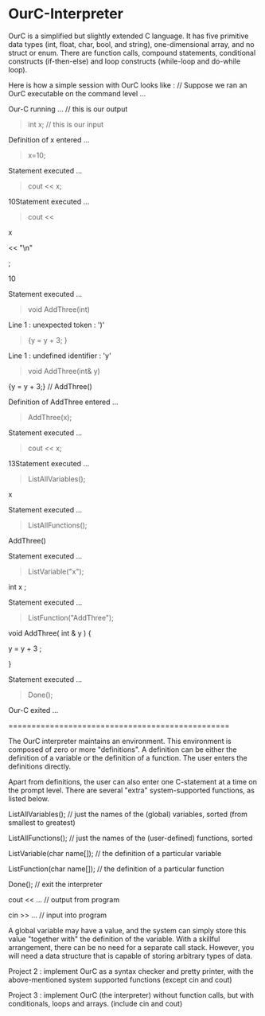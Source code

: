 # OurC-Interpreter
OurC is a simplified but slightly extended C language. It has five primitive data types (int, float, char, bool, and string), one-dimensional array, and no struct or enum.  There are function calls, compound statements, conditional constructs (if-then-else) and loop constructs (while-loop and do-while loop).


Here is how a simple session with OurC looks like :
// Suppose we ran an OurC executable on the command level ...

 Our-C running ... // this is our output
  
  > int x; // this is our input
           
  Definition of x entered ...  
  
  > x=10;
  
  Statement executed ...
  
  > cout << x;
  
  10Statement executed ...
  
  > cout <<
  
  x
  
  << "\n"
  
  ;
  
  10              
  
  Statement executed ...
  
  > void AddThree(int)
  
  Line 1 : unexpected token : ')'  

  > {y = y + 3; }
  
  Line 1 : undefined identifier : 'y'
  
  > void AddThree(int& y)
  
  {y = y + 3;} // AddThree()  
  
  Definition of AddThree entered ...
  
  > AddThree(x);
  
  Statement executed ...
  
  > cout << x;
  
  13Statement executed ...                 
  
  > ListAllVariables();
  
  x        
  
  Statement executed ...
  
  > ListAllFunctions();
  
  AddThree()     
  
  Statement executed ...
  
  > ListVariable("x");
  
  int x ;      
  
  Statement executed ...
  
  > ListFunction("AddThree");
  
  void AddThree( int & y ) {
  
   y = y + 3 ;
  
  }
  
  Statement executed ...
  
  > Done();
  
  Our-C exited ...
  
  ================================================
  
  The OurC interpreter maintains an environment.  This environment is composed of zero or more "definitions".  A definition can be either the definition of a variable or the definition of a function.  The user enters the definitions directly.

Apart from definitions, the user can also enter one C-statement at a time on the prompt level.  There are several "extra" system-supported functions, as listed below.

  ListAllVariables();          // just the names of the (global) variables,  sorted (from smallest to greatest)
  
  ListAllFunctions();          // just the names of the (user-defined)  functions, sorted
  
  ListVariable(char name[]);   // the definition of a particular variable
  
  ListFunction(char name[]);   // the definition of a particular function
  
  Done();                      // exit the interpreter
  
  cout << ...                  // output from program
  
  cin >> ...                   // input into program

A global variable may have a value, and the system can simply store this value "together with" the definition of the variable.  With a skillful arrangement, there can be no need for a separate call stack.  However, you will need a data structure that is capable of storing arbitrary types of data.

  Project 2 : implement OurC as a syntax checker and pretty printer, with the above-mentioned system supported 
                    functions (except cin and cout)
                    
  Project 3 : implement OurC (the interpreter) without function calls, but with conditionals, loops and arrays. (include cin and cout)

